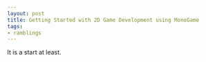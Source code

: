 ```yaml
---
layout: post
title: Getting Started with 2D Game Development using MonoGame
tags:
- ramblings
---
```


It is a start at least.

